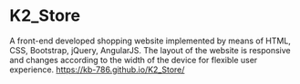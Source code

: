# K2_Store
A front-end developed shopping website implemented by means of HTML, CSS, Bootstrap, jQuery, AngularJS. The layout of the website is responsive and changes according to the width of the device for flexible user experience.
https://kb-786.github.io/K2_Store/
